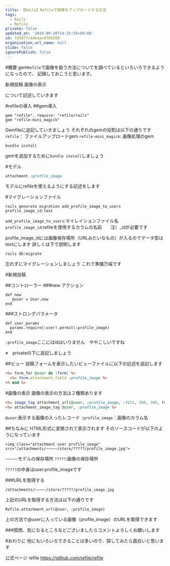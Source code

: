 ```yaml
---
title: 【Rails】Refileで画像をアップロードする方法
tags:
  - Rails
  - Refile
private: false
updated_at: '2019-09-20T14:25:56+09:00'
id: fd3877c44eeac8f66309
organization_url_name: null
slide: false
ignorePublish: false
---
```

#概要
gem`Refile`で画像を扱う方法についてを調べているといろいろできるようになったので、
記録しておこうと思います。

新規投稿
画像の表示

について記述していきます

#refileの導入
##gem導入

```:Gemfile
gem "refile", require: "refile/rails"
gem "refile-mini_magick"
```

Gemfileに追記していきましょう
それぞれのgemの役割は以下の通りです
`refile`： ファイルアップロードgem
`refile-mini_magick`: 画像処理のgem

```:ターミナル
bundle install
```
gemを追加するために`bundle install`しましょう

#モデル

```Ruby:user.rb
attachment :profile_image
```
モデルにrefileを使えるようにする記述をします

#マイグレーションファイル

```:ターミナル
rails generate migration add_profile_image_to_users profile_image_id:text
```

`add_profile_image_to_users`:マイレイションファイル名
`profile_image_id`:refileを使用するカラムの名前　　注）_idが必要です

profile_image_idには画像保存場所（URLみたいなもの）が入るのでデータ型はtextにします
詳しくは下で説明します

```:ターミナル
rails db:migrate
```

忘れずにマイグレーションしましょう
これで準備万端です

#新規投稿

##コントローラー
###new アクション

```Ruby:user_controller
def new
   @user = User.new
end
```

###ストロングパラメータ

```ruby:users_controller
def user_params
  params.require(:user).permit(:profile_image)
end
```

`:profile_image`ここにはidはいりません　ややこしいですね

※　privateの下に追記しましょう

##ビュー
投稿フォームを表示したいビューファイルに以下の記述を追記します

```HTML:new.html.erb
<%= form_for @user do |form| %>
  <%= form.attachment_field :profile_image %>
<% end %>
```

#画像の表示
画像の表示の方法は２種類あります

```HTML:~~.html.erb
<%= image_tag attachment_url(@user, :profile_image, :fill, 300, 300, format: "jpg") %>
<%= attachment_image_tag @user, :profile_image %>
```

`@user`:表示する画像の入ったレコード
`:profile_image`：画像のカラム名

##ちなみに
HTML形式に変換されて表示されます
そのソースコードが以下のようになっています

```HTML:
<img class="attachment user profile_image" src="/attachments/~~~~~/store/?????/profile_image.jpg">
```

`~~~~~`:モデルの保存場所
`?????`:画像の保存場所

`?????`の中身はuser.profile_imageです

###URLを取得する

```
/attachments/~~~~~/store/?????/profile_image.jpg
```

上記のURLを取得する方法は以下の通りです

```
Refile.attachment_url(@user, :profile_image)
```

上の方法で@userに入っている画像（profile_image）のURLを取得できます

###質問、気になるところなどございましたらコメントよろしくお願いします

#おわりに
他にもいろいろできることは多いので、探してみたら面白いと思います

公式ページ
refile https://github.com/refile/refile
